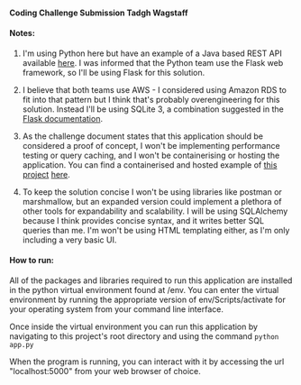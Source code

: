 #### Coding Challenge Submission Tadgh Wagstaff

#### Notes: 

1) I'm using Python here but have an example of a Java based REST API available [here](https://github.com/TadghW/pprRank). I was informed that the Python team use the Flask web framework, so I'll be using Flask for this solution.

2) I believe that both teams use AWS - I considered using Amazon RDS to fit into that pattern but I think that's probably overengineering for this solution. Instead I'll be using SQLite 3, a combination suggested in the [Flask documentation](https://flask.palletsprojects.com/en/2.2.x/patterns/sqlite3/).

3) As the challenge document states that this application should be considered a proof of concept, I won't be implementing performance testing or query caching, and I won't be containerising or hosting the application. You can find a containerised and hosted example of [this project](https://github.com/TadghW/pprRank) [here](https://headphones.science).

4) To keep the solution concise I won't be using libraries like postman or marshmallow, but an expanded version could implement a plethora of other tools for expandability and scalability. I will be using SQLAlchemy because I think provides concise syntax, and it writes better SQL queries than me. I'm won't be using HTML templating either, as I'm only including a very basic UI.


#### How to run: 

All of the packages and libraries required to run this application are installed in the python virtual environment found at /env. You can enter the virtual environment by running the appropriate version of env/Scripts/activate for your operating system from your command line interface. 

Once inside the virtual environment you can run this application by navigating to this project's root directory and using the command `python app.py` 

When the program is running, you can interact with it by accessing the url "localhost:5000" from your web browser of choice. 

